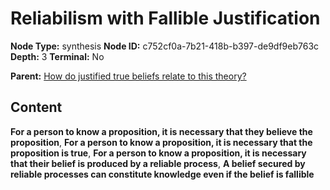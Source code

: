 # Reliabilism with Fallible Justification

**Node Type:** synthesis
**Node ID:** c752cf0a-7b21-418b-b397-de9df9eb763c
**Depth:** 3
**Terminal:** No

**Parent:** [How do justified true beliefs relate to this theory?](how-do-justified-true-beliefs-relate-to-this-theory.md)

## Content

**For a person to know a proposition, it is necessary that they believe the proposition**, **For a person to know a proposition, it is necessary that the proposition is true**, **For a person to know a proposition, it is necessary that their belief is produced by a reliable process**, **A belief secured by reliable processes can constitute knowledge even if the belief is fallible**
